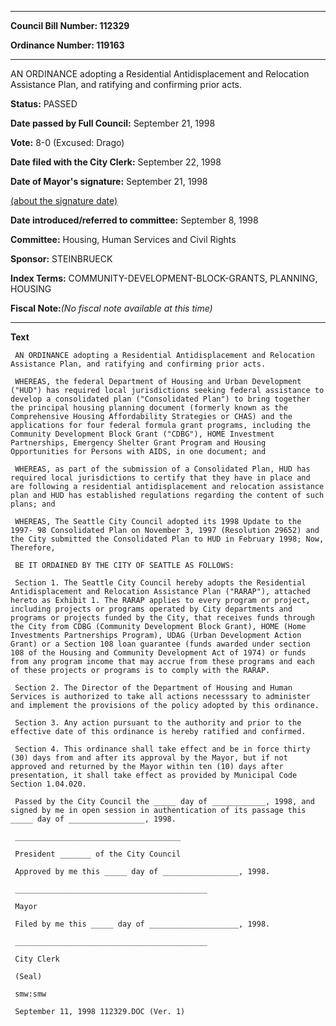 

********

**Council Bill Number: 112329**
   
**Ordinance Number: 119163**
********

 AN ORDINANCE adopting a Residential Antidisplacement and Relocation Assistance Plan, and ratifying and confirming prior acts.

**Status:** PASSED
   
**Date passed by Full Council:** September 21, 1998
   
**Vote:** 8-0 (Excused: Drago)
   
**Date filed with the City Clerk:** September 22, 1998
   
**Date of Mayor's signature:** September 21, 1998
   
[(about the signature date)](/~public/approvaldate.htm)
   
   
   
**Date introduced/referred to committee:** September 8, 1998
   
**Committee:** Housing, Human Services and Civil Rights
   
**Sponsor:** STEINBRUECK
   
   
**Index Terms:** COMMUNITY-DEVELOPMENT-BLOCK-GRANTS, PLANNING, HOUSING

**Fiscal Note:**_(No fiscal note available at this time)_

********

**Text**
   
```
 AN ORDINANCE adopting a Residential Antidisplacement and Relocation Assistance Plan, and ratifying and confirming prior acts.

 WHEREAS, the federal Department of Housing and Urban Development ("HUD") has required local jurisdictions seeking federal assistance to develop a consolidated plan ("Consolidated Plan") to bring together the principal housing planning document (formerly known as the Comprehensive Housing Affordability Strategies or CHAS) and the applications for four federal formula grant programs, including the Community Development Block Grant ("CDBG"), HOME Investment Partnerships, Emergency Shelter Grant Program and Housing Opportunities for Persons with AIDS, in one document; and

 WHEREAS, as part of the submission of a Consolidated Plan, HUD has required local jurisdictions to certify that they have in place and are following a residential antidisplacement and relocation assistance plan and HUD has established regulations regarding the content of such plans; and

 WHEREAS, The Seattle City Council adopted its 1998 Update to the 1997- 98 Consolidated Plan on November 3, 1997 (Resolution 29652) and the City submitted the Consolidated Plan to HUD in February 1998; Now, Therefore,

 BE IT ORDAINED BY THE CITY OF SEATTLE AS FOLLOWS:

 Section 1. The Seattle City Council hereby adopts the Residential Antidisplacement and Relocation Assistance Plan ("RARAP"), attached hereto as Exhibit 1. The RARAP applies to every program or project, including projects or programs operated by City departments and programs or projects funded by the City, that receives funds through the City from CDBG (Community Development Block Grant), HOME (Home Investments Partnerships Program), UDAG (Urban Development Action Grant) or a Section 108 loan guarantee (funds awarded under section 108 of the Housing and Community Development Act of 1974) or funds from any program income that may accrue from these programs and each of these projects or programs is to comply with the RARAP.

 Section 2. The Director of the Department of Housing and Human Services is authorized to take all actions necesssary to administer and implement the provisions of the policy adopted by this ordinance.

 Section 3. Any action pursuant to the authority and prior to the effective date of this ordinance is hereby ratified and confirmed.

 Section 4. This ordinance shall take effect and be in force thirty (30) days from and after its approval by the Mayor, but if not approved and returned by the Mayor within ten (10) days after presentation, it shall take effect as provided by Municipal Code Section 1.04.020.

 Passed by the City Council the _____ day of ____________, 1998, and signed by me in open session in authentication of its passage this _____ day of _________________, 1998.

 _____________________________________

 President _______ of the City Council

 Approved by me this _____ day of _________________, 1998.

 ___________________________________________

 Mayor

 Filed by me this _____ day of ____________________, 1998.

 ___________________________________________

 City Clerk

 (Seal)

 smw:smw

 September 11, 1998 112329.DOC (Ver. 1)

```
